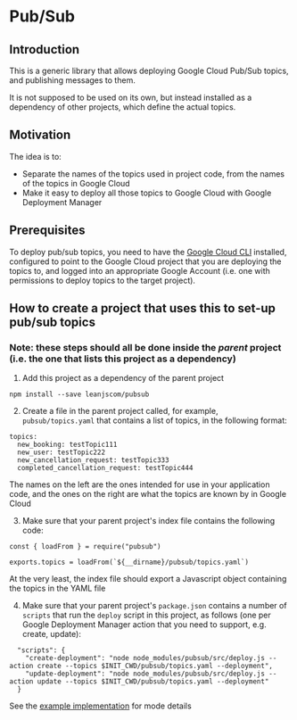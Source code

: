 # Pub/Sub


## Introduction

This is a generic library that allows deploying Google Cloud Pub/Sub topics, and publishing messages to them.

It is not supposed to be used on its own, but instead installed as a dependency of other projects, which define the actual topics.

## Motivation

The idea is to:

- Separate the names of the topics used in project code, from the names of the topics in Google Cloud
- Make it easy to deploy all those topics to Google Cloud with Google Deployment Manager


## Prerequisites

To deploy pub/sub topics, you need to have the [Google Cloud CLI](https://cloud.google.com/sdk/) installed, configured to point to the Google Cloud project that you are deploying the topics to, and logged into an appropriate Google Account (i.e. one with permissions to deploy topics to the target project).


## How to create a project that uses this to set-up pub/sub topics

### Note: these steps should all be done inside the *parent* project (i.e. the one that lists this project as a dependency)


1.  Add this project as a dependency of the parent project

```
npm install --save leanjscom/pubsub
```

2.  Create a file in the parent project called, for example, `pubsub/topics.yaml` that contains a list of topics, in the following format:

```
topics:
  new_booking: testTopic111
  new_user: testTopic222
  new_cancellation_request: testTopic333
  completed_cancellation_request: testTopic444

```
The names on the left are the ones intended for use in your application code, and the ones on the right are what the topics are known by in Google Cloud


3.  Make sure that your parent project's index file contains the following code:

```
const { loadFrom } = require("pubsub")

exports.topics = loadFrom(`${__dirname}/pubsub/topics.yaml`)
```
At the very least, the index file should export a Javascript object containing the topics in the YAML file


4.  Make sure that your parent project's `package.json` contains a number of `scripts` that run the `deploy` script in this project, as follows (one per Google Deployment Manager action that you need to support, e.g. create, update):

```
  "scripts": {
  	"create-deployment": "node node_modules/pubsub/src/deploy.js --action create --topics $INIT_CWD/pubsub/topics.yaml --deployment",
  	"update-deployment": "node node_modules/pubsub/src/deploy.js --action update --topics $INIT_CWD/pubsub/topics.yaml --deployment"
  }
```

See the [example implementation](https://github.com/leanjscom/pubsub/tree/master/examples/basic) for mode details


